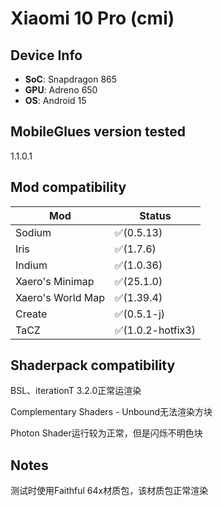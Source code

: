 # Xiaomi 10 Pro (cmi)


## Device Info


- **SoC**: Snapdragon 865
- **GPU**: Adreno 650
- **OS**: Android 15


## MobileGlues version tested


1.1.0.1


## Mod compatibility


|**Mod**|**Status**|
|---|---|
| Sodium | ✅(0.5.13) |
| Iris | ✅(1.7.6) |
| Indium | ✅(1.0.36) |
| Xaero's Minimap | ✅(25.1.0) |
| Xaero's World Map | ✅(1.39.4) |
| Create | ✅(0.5.1-j) |
| TaCZ | ✅(1.0.2-hotfix3) |


## Shaderpack compatibility


BSL、iterationT 3.2.0正常运渲染

Complementary Shaders - Unbound无法渲染方块

Photon Shader运行较为正常，但是闪烁不明色块


## Notes


测试时使用Faithful 64x材质包，该材质包正常渲染
